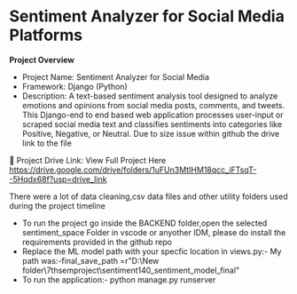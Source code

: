 **Sentiment Analyzer for Social Media Platforms**
=====================================================
**Project Overview**
* Project Name: Sentiment Analyzer for Social Media
* Framework: Django (Python)
* Description:
A text-based sentiment analysis tool designed to analyze emotions and opinions from social media posts, comments, and tweets. This Django-end to end based web application processes user-input or scraped social media text and classifies sentiments into categories like Positive, Negative, or Neutral.
Due to size issue within github the drive link to the file


🔗 Project Drive Link: View Full Project Here
https://drive.google.com/drive/folders/1uFUn3MtIHM18qcc_iFTsqT--5Hqdx68f?usp=drive_link

There were a lot of data cleaning,csv data files and other utility folders used during the project timeline
- To run the project go inside the BACKEND folder,open the selected sentiment_space Folder in vscode or anyother IDM, please do install the requirements provided in the github repo
- Replace the ML model path with your specfic location in views.py:- My path was:-final_save_path =r"D:\New folder\7thsemproject\sentiment140_sentiment_model_final"
- To run the application:-  python manage.py runserver



